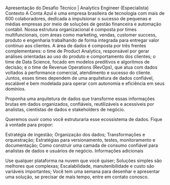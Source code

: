 Apresentação do Desafio Técnico | Analytics Engineer (Especialista)
Contexto
A Conta Azul é uma empresa brasileira de tecnologia com mais de 600 colaboradores, dedicada a impulsionar o sucesso de pequenas e médias empresas por meio de soluções de gestão financeira e automação contábil. Nossa estrutura organizacional é composta por times multifuncionais, com áreas como marketing, vendas, customer success, produto e engenharia trabalhando de forma integrada para entregar valor contínuo aos clientes. A área de dados é composta por três frentes complementares: o time de Product Analytics, responsável por gerar análises orientadas ao uso do produto e comportamento dos clientes; o time de Data Science, focado em modelos preditivos e algoritmos de decisão; e o time de Revenue Operations (RevOps), que atua com dados voltados à performance comercial, atendimento e sucesso do cliente. Juntos, esses times dependem de uma arquitetura de dados confiável, escalável e bem modelada para operar com autonomia e eficiência em seus domínios.

Proponha uma arquitetura de dados que transforme essas informações brutas em dados organizados, confiáveis, reutilizáveis e acessíveis por analistas, cientistas de dados e stakeholders de negócio.

Queremos ouvir como você estruturaria esse ecossistema de dados. Fique à vontade para propor:

Estratégia de ingestão;
Organização dos dados;
Transformações e orquestração;
Estratégias para versionamento, testes, monitoramento e documentação;
Como construir uma camada de consumo confiável para analistas de dados e usuários de negócio.
Informações adicionais

Use qualquer plataforma na nuvem que você quiser;
Soluções simples são melhores que complexas;
Escalabilidade, manutenibilidade e custo são variáveis importantes;
Você tem uma semana para desenhar e apresentar uma solução, se precisar de mais tempo, entre em contato conosco.